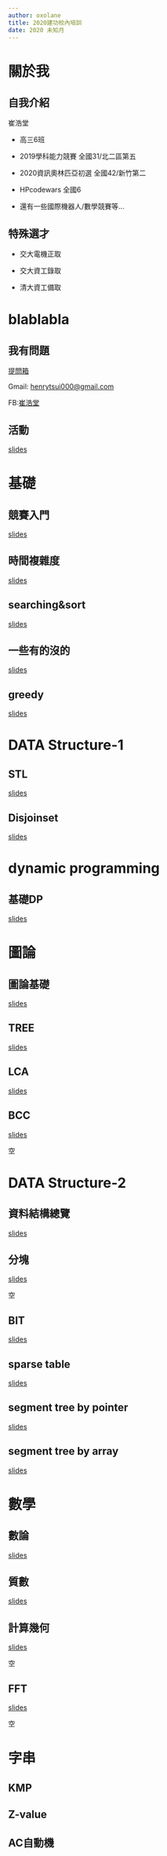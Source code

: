 ```yaml
---
author: oxolane
title: 2020建功校內培訓
date: 2020 未知月
---
```


# 關於我

## 自我介紹

崔浩堂

- 高三6班

- 2019學科能力競賽 全國31/北二區第五

- 2020資訊奧林匹亞初選 全國42/新竹第二

- HPcodewars 全國6

- 還有一些國際機器人/數學競賽等...



## 特殊選才

- 交大電機正取

- 交大資工錄取

- 清大資工備取


# blablabla

## 我有問題

[提問箱](https://peing.net/zh-TW/7a7516a2f559a8?event=0)

Gmail: henrytsui000@gmail.com

FB:[崔浩堂](https://www.facebook.com/profile.php?id=100000962895905)

## 活動

[slides](https://henrytsui000.000webhostapp.com/activity.html)

# 基礎

## 競賽入門

[slides](https://henrytsui000.000webhostapp.com/contest_basic.html)

## 時間複雜度

[slides](https://henrytsui000.000webhostapp.com/complexity.html)

## searching&sort

[slides](https://henrytsui000.000webhostapp.com/searching.html)

## 一些有的沒的

[slides](https://henrytsui000.000webhostapp.com/some_tips.html)

## greedy

[slides](https://henrytsui000.000webhostapp.com/greedy.html)

# DATA Structure-1

## STL

[slides](https://henrytsui000.000webhostapp.com/STL.html)

## Disjoinset

[slides](https://henrytsui000.000webhostapp.com/DSU.html)

# dynamic programming

## 基礎DP

[slides](https://henrytsui000.000webhostapp.com/dp_basic.html)

# 圖論

## 圖論基礎

[slides](https://henrytsui000.000webhostapp.com/graph.html)

## TREE

[slides](https://henrytsui000.000webhostapp.com/tree.html)

## LCA

[slides](https://henrytsui000.000webhostapp.com/LCA.html)

## BCC

[slides]()

空

# DATA Structure-2

## 資料結構總覽

[slides](https://henrytsui000.000webhostapp.com/datastruct.html)

## 分塊

[slides]()

空

## BIT

[slides](https://henrytsui000.000webhostapp.com/BIT.html)

## sparse table

[slides](https://henrytsui000.000webhostapp.com/sparse_table.html)

## segment tree by pointer

[slides](https://henrytsui000.000webhostapp.com/STbypointer.html)

## segment tree by array

[slides](https://henrytsui000.000webhostapp.com/STbyarray.html)

# 數學

## 數論

[slides](https://henrytsui000.000webhostapp.com/mod.html)

## 質數

[slides](https://henrytsui000.000webhostapp.com/prime.html)

## 計算幾何

[slides]()

空

## FFT

[slides]()

空

# 字串

## KMP

## Z-value

## AC自動機